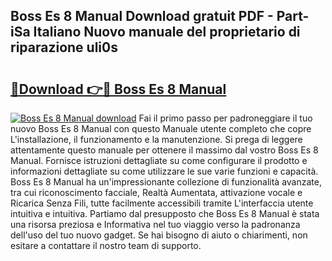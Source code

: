 ## Boss Es 8 Manual Download gratuit PDF - Part-iSa Italiano Nuovo manuale del proprietario di riparazione uli0s

# <h2><a href="http://dfgqae.blite.top/?on=Boss+Es+8+Manual">🔗Download 👉🔴 Boss Es 8 Manual</a></h2>

[![Boss Es 8 Manual download](https://i.imgur.com/lujVjoI.png)](http://dfgqae.blite.top/?on=Boss+Es+8+Manual)
Fai il primo passo per padroneggiare il tuo nuovo Boss Es 8 Manual con questo Manuale utente completo che copre L'installazione, il funzionamento e la manutenzione. Si prega di leggere attentamente questo manuale per ottenere il massimo dal vostro Boss Es 8 Manual. Fornisce istruzioni dettagliate su come configurare il prodotto e informazioni dettagliate su come utilizzare le sue varie funzioni e capacità. Boss Es 8 Manual ha un'impressionante collezione di funzionalità avanzate, tra cui riconoscimento facciale, Realtà Aumentata, attivazione vocale e Ricarica Senza Fili, tutte facilmente accessibili tramite L'interfaccia utente intuitiva e intuitiva. Partiamo dal presupposto che Boss Es 8 Manual è stata una risorsa preziosa e Informativa nel tuo viaggio verso la padronanza dell'uso del tuo nuovo gadget. Se hai bisogno di aiuto o chiarimenti, non esitare a contattare il nostro team di supporto.
